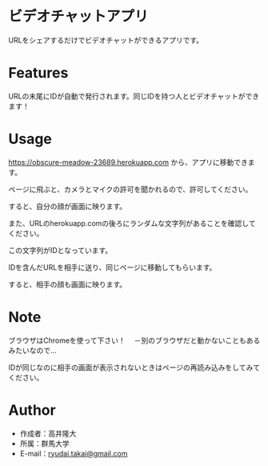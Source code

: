 # ビデオチャットアプリ
URLをシェアするだけでビデオチャットができるアプリです。

# Features
URLの末尾にIDが自動で発行されます。同じIDを持つ人とビデオチャットができます！ 
 
# Usage
 https://obscure-meadow-23689.herokuapp.com
 から、アプリに移動できます。
 
 ページに飛ぶと、カメラとマイクの許可を聞かれるので、許可してください。
 
 すると、自分の顔が画面に映ります。
 
 また、URLのherokuapp.comの後ろにランダムな文字列があることを確認してください。
 
 この文字列がIDとなっています。
 
 IDを含んだURLを相手に送り、同じページに移動してもらいます。
 
 すると、相手の顔も画面に映ります。
 
# Note
 ブラウザはChromeを使って下さい！
 　－別のブラウザだと動かないこともあるみたいなので...
 
 IDが同じなのに相手の画面が表示されないときはページの再読み込みをしてみてください。
 
# Author
 
* 作成者：高井隆大
* 所属：群馬大学
* E-mail：ryudai.takai@gmail.com
 

